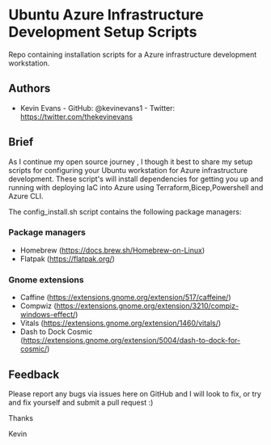 # Ubuntu Azure Infrastructure Development Setup Scripts
Repo containing installation scripts for a Azure infrastructure development workstation.

## Authors

- Kevin Evans - GitHub: @kevinevans1 - Twitter: https://twitter.com/thekevinevans

## Brief
As I continue my open source journey , I though it best to share my setup scripts for configuring your Ubuntu workstation for Azure infrastructure development. These script's will install dependencies for getting you up and running with deploying IaC into Azure using Terraform,Bicep,Powershell and Azure CLI.

The config_install.sh script contains the following package managers:

### Package managers

- Homebrew (https://docs.brew.sh/Homebrew-on-Linux)
- Flatpak (https://flatpak.org/)

### Gnome extensions

- Caffine (https://extensions.gnome.org/extension/517/caffeine/)
- Compwiz (https://extensions.gnome.org/extension/3210/compiz-windows-effect/)
- Vitals  (https://extensions.gnome.org/extension/1460/vitals/)
- Dash to Dock Cosmic (https://extensions.gnome.org/extension/5004/dash-to-dock-for-cosmic/)



## Feedback
Please report any bugs via issues here on GitHub and I will look to fix, or try and fix yourself and submit a pull request :)

Thanks

Kevin





